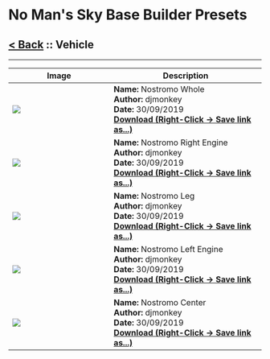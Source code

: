 # No Man's Sky Base Builder Presets  

## [< Back](https://charliebanks.github.io/nms-base-builder-presets/) :: Vehicle

___


<table cellpadding="10">
<thead>
    <tr>
        <th>Image</th>
        <th>Description</th>
    </tr>
</thead>
<tbody>
    <tr>
            <td width="40%"><img src="https://raw.githubusercontent.com/charliebanks/nms-base-builder-presets/master/images/Vehicle/djmonkey_NostromoWhole.jpg"></td>
            <td valign="top" width="60%"><b>Name:</b> Nostromo Whole <br /> <b>Author:</b> djmonkey <br /><b>Date:</b> 30/09/2019 <br /> <b><a href="https://raw.githubusercontent.com/charliebanks/nms-base-builder-presets/master/Vehicle/djmonkey_NostromoWhole.json">Download (Right-Click -> Save link as...)</a></b></td>
        </tr><tr>
            <td width="40%"><img src="https://raw.githubusercontent.com/charliebanks/nms-base-builder-presets/master/images/Vehicle/djmonkey_NostromoRightEngine.jpg"></td>
            <td valign="top" width="60%"><b>Name:</b> Nostromo Right Engine <br /> <b>Author:</b> djmonkey <br /><b>Date:</b> 30/09/2019 <br /> <b><a href="https://raw.githubusercontent.com/charliebanks/nms-base-builder-presets/master/Vehicle/djmonkey_NostromoRightEngine.json">Download (Right-Click -> Save link as...)</a></b></td>
        </tr><tr>
            <td width="40%"><img src="https://raw.githubusercontent.com/charliebanks/nms-base-builder-presets/master/images/Vehicle/djmonkey_NostromoLeg.jpg"></td>
            <td valign="top" width="60%"><b>Name:</b> Nostromo Leg <br /> <b>Author:</b> djmonkey <br /><b>Date:</b> 30/09/2019 <br /> <b><a href="https://raw.githubusercontent.com/charliebanks/nms-base-builder-presets/master/Vehicle/djmonkey_NostromoLeg.json">Download (Right-Click -> Save link as...)</a></b></td>
        </tr><tr>
            <td width="40%"><img src="https://raw.githubusercontent.com/charliebanks/nms-base-builder-presets/master/images/Vehicle/djmonkey_NostromoLeftEngine.jpg"></td>
            <td valign="top" width="60%"><b>Name:</b> Nostromo Left Engine <br /> <b>Author:</b> djmonkey <br /><b>Date:</b> 30/09/2019 <br /> <b><a href="https://raw.githubusercontent.com/charliebanks/nms-base-builder-presets/master/Vehicle/djmonkey_NostromoLeftEngine.json">Download (Right-Click -> Save link as...)</a></b></td>
        </tr><tr>
            <td width="40%"><img src="https://raw.githubusercontent.com/charliebanks/nms-base-builder-presets/master/images/Vehicle/djmonkey_NostromoCenter.jpg"></td>
            <td valign="top" width="60%"><b>Name:</b> Nostromo Center <br /> <b>Author:</b> djmonkey <br /><b>Date:</b> 30/09/2019 <br /> <b><a href="https://raw.githubusercontent.com/charliebanks/nms-base-builder-presets/master/Vehicle/djmonkey_NostromoCenter.json">Download (Right-Click -> Save link as...)</a></b></td>
        </tr>
</tbody>
</table>
    